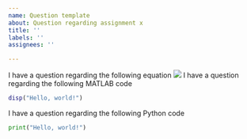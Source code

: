 ```yaml
---
name: Question template
about: Question regarding assignment x
title: ''
labels: ''
assignees: ''

---
```


I have a question regarding the following equation
<img src="https://render.githubusercontent.com/render/math?math=\large e^{i \pi} = -1">
I have a question regarding the following MATLAB code
```MATLAB
disp("Hello, world!")
```
I have a question regarding the following Python code
```Python
print("Hello, world!")
```
